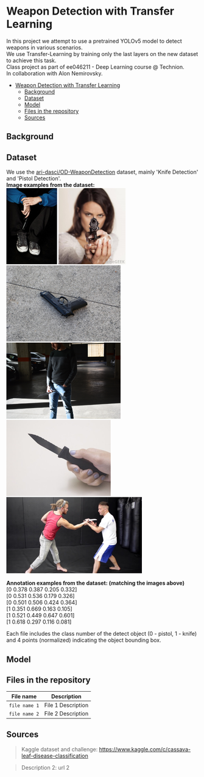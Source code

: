 # Weapon Detection with Transfer Learning
In this project we attempt to use a pretrained YOLOv5 model to detect weapons in various scenarios.  
We use Transfer-Learning by training only the last layers on the new dataset to achieve this task.  
Class project as part of ee046211 - Deep Learning course @ Technion.  
In collaboration with Alon Nemirovsky.  


- [Weapon Detection with Transfer Learning](#Weapon%20Detection%20with%20Transfer%20Learning)
  * [Background](#Background)  
  * [Dataset](#Dataset)  
  * [Model](#Model)  
  * [Files in the repository](#Files%20in%20the%20repository)
  * [Sources](#Sources)

## Background


## Dataset
We use the [ari-dasci/OD-WeaponDetection](https://github.com/ari-dasci/OD-WeaponDetection) dataset, mainly 'Knife Detection' and 'Pistol Detection'.  
**Image examples from the dataset:**  
<img src="repository_images/armas%20(107).jpg" height="200" >
<img src="repository_images/armas%20(2070).jpg" height="200">
<img src="repository_images/armas%20(1101).jpg" height="200">  
<img src="repository_images/DSC_00481.JPG" height="200">
<img src="repository_images/knife_48.jpg" height="200">
<img src = "repository_images/KravMagaKnifeDefenseTechniques249.jpg" height="200">

**Annotation examples from the dataset: (matching the images above)**  
[0 0.378 0.387 0.205 0.332]   
[0 0.531 0.536 0.179 0.326]   
[0 0.501 0.506 0.424 0.364]  
[1 0.351 0.669 0.163 0.105]  
[1 0.521 0.449 0.647 0.601]  
[1 0.618 0.297 0.116 0.081]  

Each file includes the class number of the detect object (0 - pistol, 1 - knife) and 4 points (normalized) indicating the object bounding box.

## Model


## Files in the repository

|File name         | Description |
|----------------------|------|
|`file name 1`| File 1 Description|
|`file name 2`| File 2 Description|


## Sources  
> Kaggle dataset and challenge: https://www.kaggle.com/c/cassava-leaf-disease-classification  

> Description 2: url 2
